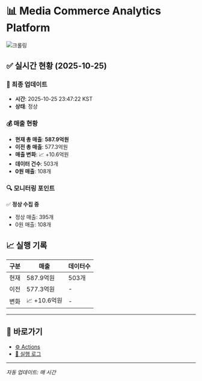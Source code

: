 # 📊 Media Commerce Analytics Platform

![크롤링](https://img.shields.io/badge/크롤링-정상-green)

## ✅ 실시간 현황 (2025-10-25)

### 📍 최종 업데이트
- **시간**: 2025-10-25 23:47:22 KST
- **상태**: 정상

### 💰 매출 현황
- **현재 총 매출**: **587.9억원**
- **이전 총 매출**: 577.3억원
- **매출 변화**: 📈 +10.6억원
- **데이터 건수**: 503개
- **0원 매출**: 108개

### 🔍 모니터링 포인트

✅ **정상 수집 중**
- 정상 매출: 395개
- 0원 매출: 108개


## 📈 실행 기록

| 구분 | 매출 | 데이터수 |
|------|------|----------|
| 현재 | 587.9억원 | 503개 |
| 이전 | 577.3억원 | - |
| 변화 | 📈 +10.6억원 | - |

---

## 🔗 바로가기

- [⚙️ Actions](../../actions)
- [📝 실행 로그](../../actions/workflows/daily_scraping.yml)

---

*자동 업데이트: 매 시간*
